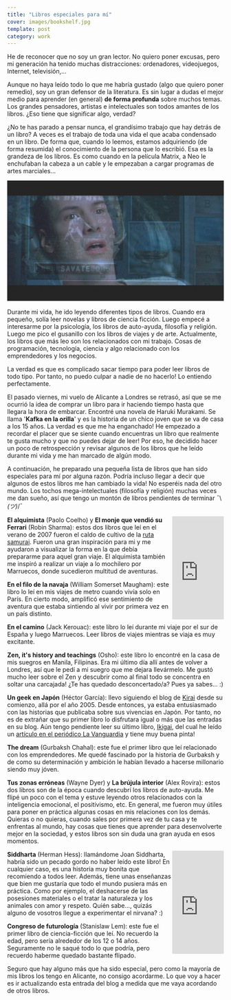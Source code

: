 ```yaml
---
title: "Libros especiales para mí"
cover: images/bookshelf.jpg
template: post
category: work
---
```


He de reconocer que no soy un gran lector. No quiero poner excusas, pero mi generación ha tenido muchas distracciones: ordenadores, videojuegos, Internet, televisión,...

Aunque no haya leído todo lo que me habría gustado (algo que quiero poner remedio), soy un gran defensor de la literatura. Es sin lugar a dudas el mejor medio para aprender (en general) **de forma profunda** sobre muchos temas. Los grandes pensadores, artistas e intelectuales son todos amantes de los libros. ¿Eso tiene que significar algo, verdad?

¿No te has parado a pensar nunca, el grandísimo trabajo que hay detrás de un libro? A veces es el trabajo de toda una vida el que acaba condensado en un libro. De forma que, cuando lo leemos, estamos adquiriendo (de forma resumida) el conocimiento de la persona que lo escribió. Esa es la grandeza de los libros. Es como cuando en la película Matrix, a Neo le enchufaban la cabeza a un cable y le empezaban a cargar programas de artes marciales...

![](./images/kungfu-matrix.jpg)

Durante mi vida, he ido leyendo diferentes tipos de libros. Cuando era pequeño, solía leer novelas y libros de ciencia ficción. Luego empecé a interesarme por la psicología, los libros de auto-ayuda, filosofía y religión. Luego me pico el gusanillo con los libros de viajes y de arte. Actualmente, los libros que más leo son los relacionados con mi trabajo. Cosas de programación, tecnología, ciencia y algo relacionado con los emprendedores y los negocios.

La verdad es que es complicado sacar tiempo para poder leer libros de todo tipo. Por tanto, no puedo culpar a nadie de no hacerlo! Lo entiendo perfectamente.

El pasado viernes, mi vuelo de Alicante a Londres se retrasó, así que se me ocurrió la idea de comprar un libro para ir haciendo tiempo hasta que llegara la hora de embarcar. Encontré una novela de Haruki Murakami. Se llama '**Kafka en la orilla**' y es la historia de un chico joven que se va de casa a los 15 años. La verdad es que me ha enganchado! He empezado a recordar el placer que se siente cuando encuentras un libro que realmente te gusta mucho y que no puedes dejar de leer! Por eso, he decidido hacer un poco de retrospección y revisar algunos de los libros que he leído durante mi vida y me han marcado de algún modo.

A continuación, he preparado una pequeña lista de libros que han sido especiales para mí por alguna razón. Podría incluso llegar a decir que algunos de estos libros me han cambiado la vida! No esperéis nada del otro mundo. Los tochos mega-intelectuales (filosofía y religión) muchas veces me dan sueño, así que tengo un montón de libros pendientes de terminar ¯\\_(ツ)_/¯

<iframe src="http://rcm-eu.amazon-adsystem.com/e/cm?lt1=_blank&bc1=FFFFFF&IS2=1&bg1=FFFFFF&fc1=000000&lc1=0000FF&t=gazpachu06-21&o=30&p=8&l=as1&m=amazon&f=ifr&ref=tf_til&asins=B00CSJYYO4" style="float:right;width:120px;height:240px;" scrolling="no" marginwidth="0" marginheight="0" frameborder="0"></iframe>

**El alquimista** (Paolo Coelho) y **El monje que vendió su Ferrari** (Robin Sharma): estos dos libros que leí en el verano de 2007 fueron el caldo de cultivo de la [ruta samurai](http://joanmira.com/samurai-route). Fueron una gran inspiración para mi y me ayudaron a visualizar la forma en la que debía prepararme para aquel gran viaje. El alquimista también me inspiró a realizar un viaje a lo mochilero por Marruecos, donde sucedieron multitud de aventuras.

**En el filo de la navaja** (William Somerset Maugham): este libro lo leí en mis viajes de metro cuando vivía solo en París. En cierto modo, amplificó ese sentimiento de aventura que estaba sintiendo al vivir por primera vez en un país distinto.

**En el camino** (Jack Kerouac): este libro lo leí durante mi viaje por el sur de España y luego Marruecos. Leer libros de viajes mientras se viaja es muy excitante.

**Zen, it's history and teachings** (Osho): este libro lo encontré en la casa de mis suegros en Manila, Filipinas. Era mi último día allí antes de volver a Londres, así que le pedí a mi suegro que me dejara llevármelo. Me gustó mucho leer sobre el Zen y descubrir como al final todo se concentra en soltar una carcajada! ¿Te has quedado desconcertado/a? Pues ya sabes... :)

**Un geek en Japón** (Héctor García): llevo siguiendo el blog de [Kirai](http://kirainet.com) desde su comienzo, allá por el año 2005. Desde entonces, ya estaba entusiasmado con las historias que publicaba sobre sus vivencias en Japón. Por tanto, no es de extrañar que su primer libro lo disfrutara igual o más que las entradas en su blog. Aún tengo pendiente leer su último libro, [Ikigai](http://www.kirainet.com/ikigai-los-secretos-de-japon-para-una-vida-larga-y-feliz/), del cual he leído un [artículo en el periódico La Vanguardia](http://www.lavanguardia.com/lacontra/20160516/401820516617/con-110-anos-todo-lo-que-haga-deberia-ser-instinto-de-vida.html) y tiene muy buena pinta!

**The dream** (Gurbaksh Chahal): este fue el primer libro que leí relacionado con los emprendedores. Me quedé fascinado por la historia de Gurbaksh y de como su determinación y ambición le habían llevado a hacerse millonario siendo muy jóven.

**Tus zonas erróneas** (Wayne Dyer) y **La brújula interior** (Alex Rovira): estos dos libros son de la época cuando descubrí los libros de auto-ayuda. Me flipé un poco con el tema y estuve leyendo otros relacionados con la inteligencia emocional, el positivismo, etc. En general, me fueron muy útiles para poner en práctica algunas cosas en mis relaciones con los demás. Quieras o no quieras, cuando sales por primera vez de tu casa y te enfrentas al mundo, hay cosas que tienes que aprender para desenvolverte mejor en la sociedad, y estos libros son sin duda una gran ayuda en esos momentos.

<iframe src="http://rcm-eu.amazon-adsystem.com/e/cm?t=gazpachu06-21&o=30&p=8&l=as1&asins=1517513049&ref=tf_til&fc1=000000&IS2=1&lt1=_blank&m=amazon&lc1=0000FF&bc1=FFFFFF&bg1=FFFFFF&f=ifr" style="float:right;width:120px;height:240px;" scrolling="no" marginwidth="0" marginheight="0" frameborder="0"></iframe>

**Siddharta** (Herman Hess): llamándome Joan Siddharta, habría sido un pecado gordo no haber leído este libro! En cualquier caso, es una historia muy bonita que recomiendo a todos leer. Además, tiene unas enseñanzas que bien me gustaría que todo el mundo pusiera más en práctica. Como por ejemplo, el deshacerse de las posesiones materiales o el tratar la naturaleza y los animales con amor y respeto. Quién sabe..., quizás alguno de vosotros llegue a experimentar el nirvana? :)

**Congreso de futurología** (Stanislaw Lem): este fue el primer libro de ciencia-ficción que leí. No recuerdo la edad, pero sería alrededor de los 12 o 14 años. Seguramente no le saqué todo lo que podría, pero recuerdo haberme quedado bastante flipado.

Seguro que hay alguno más que ha sido especial, pero como la mayoría de mis libros los tengo en Alicante, no consigo acordarme. Lo que voy a hacer es ir actualizando esta entrada del blog a medida que me vaya acordando de otros libros.

